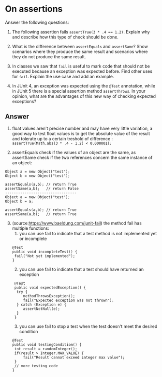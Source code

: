 # On assertions

Answer the following questions:

1. The following assertion fails `assertTrue(3 * .4 == 1.2)`. Explain why and describe how this type of check should be done.
2. What is the difference between `assertEquals` and `assertSame`? Show scenarios where they produce the same result and scenarios where they do not produce the same result.

3. In classes we saw that `fail` is useful to mark code that should not be executed because an exception was expected before. Find other uses for `fail`. Explain the use case and add an example.

4. In JUnit 4, an exception was expected using the `@Test` annotation, while in JUnit 5 there is a special assertion method `assertThrows`. In your opinion, what are the advantages of this new way of checking expected exceptions?

## Answer

1. float values aren't precise number and may have very little variation, a good way to test float values is to get the absolute value of the result and tolerate up to a certain treshold of difference :
```assertTrue(Math.abs(3 * .4 - 1.2) < 0.000001);```

2. assertEquals check if the values of an object are the same, as assertSame check if the two references concern the same instance of an object:
```
Object a = new Object("test");
Object b = new Object("test");

assertEquals(a,b); // return True
assertSame(a,b);   // return False
---------------------------------
Object a = new Object("test");
Object b = a;

assertEquals(a,b); // return True
assertSame(a,b);   // return True
 ```

3. (source:https://www.baeldung.com/junit-fail) the method fail has multiple functions:
   1. you can use fail to indicate that a test method is not implemented yet or incomplete
   ```
   @Test
   public void incompleteTest() {
    fail("Not yet implemented");
   } 
   ```
   2. you can use fail to indicate that a test should have returned an exception
   ```
    @Test
    public void expectedException() {
     try {
        methodThrowsException();
        fail("Expected exception was not thrown");
     } catch (Exception e) {
        assertNotNull(e);
     }
    }
   ```
   3. you can use fail to stop a test when the test doesn't meet the desired condition
   ```
   @Test
   public void testingCondition() {
    int result = randomInteger();
    if(result > Integer.MAX_VALUE) {
        fail("Result cannot exceed integer max value");
    }
    // more testing code
   }
   ```
